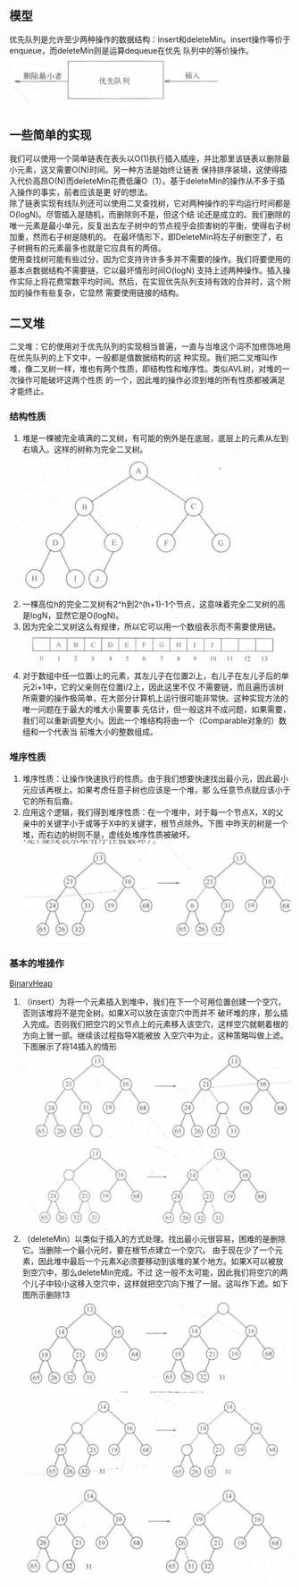 ## 模型
优先队列是允许至少两种操作的数据结构：insert和deleteMin。insert操作等价于enqueue，而deleteMin则是运算dequeue在优先
队列中的等价操作。      
![img](./img/img.jpg)       
## 一些简单的实现
我们可以使用一个简单链表在表头以O(1)执行插入插座，并比那里该链表以删除最小元素，这又需要O(N)时间。另一种方法是始终让链表
保持排序装填，这使得插入代价高昂O(N)而deleteMin花费低廉O（1）。基于deleteMin的操作从不多于插入操作的事实，前者应该是更
好的想法。       
除了链表实现有线队列还可以使用二叉查找树，它对两种操作的平均运行时间都是O(logN)。尽管插入是随机，而删除则不是，但这个结
论还是成立的。我们删除的唯一元素是最小单元，反复出去左子树中的节点视乎会损害树的平衡，使得右子树加重，然而右子树是随机的。
在最坏情形下，即DeleteMin将左子树删空了，右子树拥有的元素最多也就是它应具有的两倍。          
使用查找树可能有些过分，因为它支持许许多多并不需要的操作。我们将要使用的基本点数据结构不需要链，它以最坏情形时间O(logN)
支持上述两种操作。插入操作实际上将花费常数平均时间。然后，在实现优先队列支持有效的合并时，这个附加的操作有些复杂，它显然
需要使用链接的结构。
## 二叉堆
二叉堆：它的使用对于优先队列的实现相当普遍，一直与当堆这个词不加修饰地用在优先队列的上下文中，一般都是值数据结构的这
种实现。我们把二叉堆叫作堆，像二叉树一样，堆也有两个性质，即结构性和堆序性。类似AVL树，对堆的一次操作可能破坏这两个性质
的一个，因此堆的操作必须到堆的所有性质都被满足才能终止。
### 结构性质
1. 堆是一棵被完全填满的二叉树，有可能的例外是在底层，底层上的元素从左到右填入。这样的树称为完全二叉树。           
![img](./img/img1.jpg)          
1. 一棵高位h的完全二叉树有2^h到2^(h+1)-1个节点，这意味着完全二叉树的高是logN，显然它是O(logN)。
1. 因为完全二叉树这么有规律，所以它可以用一个数组表示而不需要使用链。            
![img](./img/img2.jpg)          
1. 对于数组中任一位置i上的元素，其左儿子在位置2i上，右儿子在左儿子后的单元2i+1中，它的父亲则在位置i/2上，因此这里不仅
不需要链，而且遍历该树所需要的操作极简单，在大部分计算机上运行很可能非常快。这种实现方法的唯一问题在于最大的堆大小需要事
先估计，但一般这并不成问题，如果需要，我们可以重新调整大小。因此一个堆结构将由一个（Comparable对象的）数组和一个代表当
前堆大小的整数组成。
### 堆序性质
1. 堆序性质：让操作快速执行的性质。由于我们想要快速找出最小元，因此最小元应该再根上。如果考虑任意子树也应该是一个堆，那
么任意节点就应该小于它的所有后裔。
1. 应用这个逻辑，我们得到堆序性质：在一个堆中，对于每一个节点X，X的父亲中的关键字小于或等于X中的关键字，根节点除外。下图
中昨天的树是一个堆，而右边的树则不是，虚线处堆序性质被破坏。          
![img](./img/img3.jpg) 
### 基本的堆操作
[BinaryHeap](../../java/org/lql/heap/BinaryHeap.java)           
1. （insert）为将一个元素插入到堆中，我们在下一个可用位置创建一个空穴，否则该堆将不是完全树。如果X可以放在该空穴中而并不
破坏堆的序，那么插入完成。否则我们把空穴的父节点上的元素移入该空穴，这样空穴就朝着根的方向上冒一部。继续该过程指导X能被放
入空穴中为止，这种策略叫做上滤。下图展示了将14插入的情形     
![img](./img/img4.jpg)              
![img](./img/img5.jpg)              
1. （deleteMin）以类似于插入的方式处理。找出最小元很容易，困难的是删除它。当删除一个最小元时，要在根节点建立一个空穴。
由于现在少了一个元素，因此堆中最后一个元素X必须要移动到该堆的某个地方。如果X可以被放到空穴中，那么deleteMin完成。不过
这一般不太可能，因此我们将空穴的两个儿子中较小这移入空穴中，这样就把空穴向下推了一层。这叫作下滤。如下图所示删除13      
![img](./img/img6.jpg)          
![img](./img/img7.jpg)          
![img](./img/img8.jpg)          
